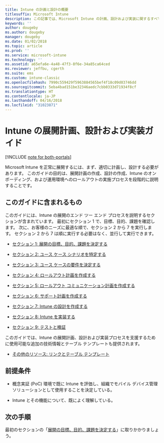 ```yaml
---
title: Intune の計画と設計の概要
titlesuffix: Microsoft Intune
description: この記事では、Microsoft Intune の計画、設計および実装に関するすべてのセクションの概要を示します。 目標、ユース ケースのシナリオと要件の決定、ロールアウト計画とコミュニケーション計画、サポート、テスト、検証の計画の作成に役立つツールです。
keywords: ''
author: dougeby
ms.author: dougeby
manager: dougeby
ms.date: 01/02/2018
ms.topic: article
ms.prod: ''
ms.service: microsoft-intune
ms.technology: ''
ms.assetid: a65efa6e-4a48-47f3-8f6e-34a85ca64ced
ms.reviewer: jeffbu, cgerth
ms.suite: ems
ms.custom: intune-classic
ms.openlocfilehash: 7990c559429f5963884565bef4f18c09d03746dd
ms.sourcegitcommit: 5eba4bad151be32346aedc7cbb0333d71934f8cf
ms.translationtype: HT
ms.contentlocale: ja-JP
ms.lasthandoff: 04/16/2018
ms.locfileid: "31023871"
---
```

# <a name="intune-deployment-planning-design-and-implementation-guide"></a>Intune の展開計画、設計および実装ガイド

[!INCLUDE [note for both-portals](./includes/note-for-both-portals.md)]

Microsoft Intune を正常に展開するには、まず、適切に計画し、設計する必要があります。 このガイドの目的は、展開計画の作成、設計の作成、Intune のオンボーディング、および運用環境へのロールアウトの実施プロセスを段階的に説明することです。

## <a name="whats-included-in-this-guide"></a>このガイドに含まれるもの

このガイドには、Intune の展開のエンド ツー エンド プロセスを説明するセクションが含まれています。 最初にセクション 1 で、目標、目的、課題を確認します。 次に、お客様のニーズに最適な順で、セクション 2 から 7 を実行します。 セクション 2 から 7 は順に実行する必要はなく、並行して実行できます。

-   [セクション 1: 展開の目標、目的、課題を決定する](planning-guide-deployment-goals.md)

-   [セクション 2: ユース ケース シナリオを特定する](planning-guide-scenarios.md)

-   [セクション 3: ユース ケースの要件を決定する](planning-guide-requirements.md)

-   [セクション 4: ロールアウト計画を作成する](planning-guide-rollout-plan.md)

-   [セクション 5: ロールアウト コミュニケーション計画を作成する](planning-guide-communication-plan.md)

-   [セクション 6: サポート計画を作成する](planning-guide-support-plan.md)

-   [セクション 7: Intune の設計を作成する](planning-guide-design.md)

-   [セクション 8: Intune を実装する](planning-guide-onboarding.md)

-   [セクション 9: テストと検証](planning-guide-test-validation.md)

このガイドでは、Intune の展開計画、設計および実装プロセスを支援するために使用可能な追加の技術情報とテーブル テンプレートも提供されます。

-   [その他のリソース: リンクとテーブル テンプレート](planning-guide-resources.md)

## <a name="assumptions"></a>前提条件

-   概念実証 (PoC) 環境で既に Intune を評価し、組織でモバイル デバイス管理ソリューションとして使用することを決定している。

-   Intune とその機能について、既によく理解している。

## <a name="next-steps"></a>次の手順

最初のセクションの「[展開の目標、目的、課題を決定する](planning-guide-deployment-goals.md)」に取りかかりましょう。
